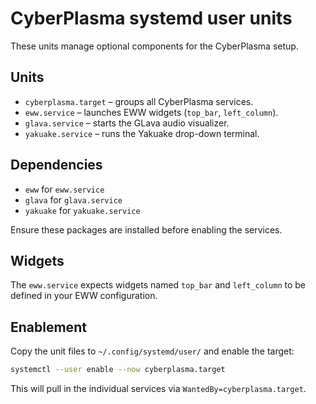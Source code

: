 # CyberPlasma systemd user units

These units manage optional components for the CyberPlasma setup.

## Units
- `cyberplasma.target` – groups all CyberPlasma services.
- `eww.service` – launches EWW widgets (`top_bar`, `left_column`).
- `glava.service` – starts the GLava audio visualizer.
- `yakuake.service` – runs the Yakuake drop-down terminal.

## Dependencies
- `eww` for `eww.service`
- `glava` for `glava.service`
- `yakuake` for `yakuake.service`

Ensure these packages are installed before enabling the services.

## Widgets
The `eww.service` expects widgets named `top_bar` and `left_column` to be defined in your EWW configuration.

## Enablement
Copy the unit files to `~/.config/systemd/user/` and enable the target:

```bash
systemctl --user enable --now cyberplasma.target
```

This will pull in the individual services via `WantedBy=cyberplasma.target`.
